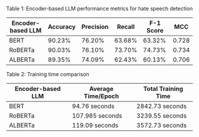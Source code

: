 Table 1: Encoder-based LLM performance metrics for hate speech detection

| Encoder-based LLM | Accuracy | Precision | Recall  | F-1 Score | MCC   |
|--------------------|----------|-----------|---------|-----------|-------|
| BERT              | 90.23%   | 76.20%    | 63.68%  | 63.32%    | 0.728 |
| RoBERTa           | 90.03%   | 76.10%    | 73.70%  | 74.73%    | 0.734 |
| ALBERTa           | 89.35%   | 74.09%    | 62.43%  | 60.13%    | 0.706 |

Table 2: Training time comparison

| Encoder-based LLM | Average Time/Epoch | Total Training Time |
|--------------------|--------------------|----------------------|
| BERT              | 94.76 seconds     | 2842.73 seconds     |
| RoBERTa           | 107.985 seconds   | 3239.55 seconds     |
| ALBERTa           | 119.09 seconds    | 3572.73 seconds     |

